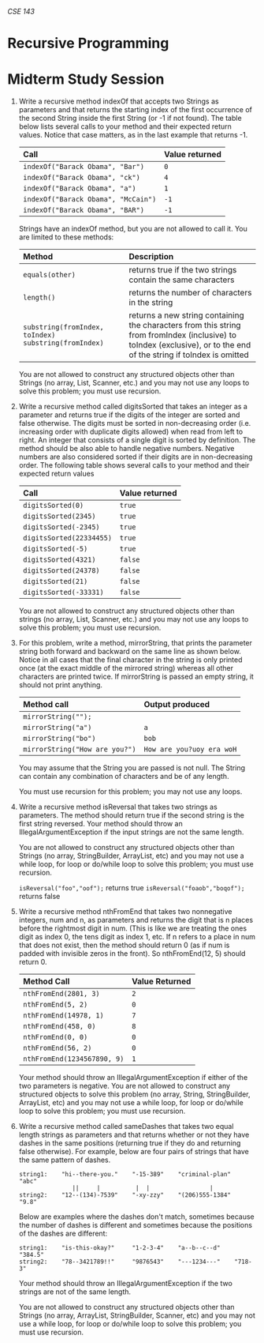 _CSE 143_

# Recursive Programming
# Midterm Study Session

1. Write a recursive method indexOf that accepts two Strings as parameters and that returns the starting index of the first occurrence of the second String inside the first String (or -1 if not found). The table below lists several calls to your method and their expected return values. Notice that case matters, as in the last example that returns -1.

	| Call | Value returned |
	| :--- | :--- |
	| `indexOf("Barack Obama", "Bar")` | `0` |
	| `indexOf("Barack Obama", "ck")` | `4` |
	| `indexOf("Barack Obama", "a")` | `1` |
	| `indexOf("Barack Obama", "McCain")` | `-1` |
	| `indexOf("Barack Obama", "BAR")` | `-1` |

	Strings have an indexOf method, but you are not allowed to call it. You are limited to these methods:

	| Method | Description |
	| :--- | :--- |
	| `equals(other)` | returns true if the two strings contain the same characters |
	| `length()` | returns the number of characters in the string
	| `substring(fromIndex, toIndex)` `substring(fromIndex)` | returns a new string containing the characters from this string from fromIndex (inclusive) to toIndex (exclusive), or to the end of the string if toIndex is omitted |

	You are not allowed to construct any structured objects other than Strings (no array, List, Scanner, etc.) and you may not use any loops to solve this problem; you must use recursion.

1. Write a recursive method called digitsSorted that takes an integer as a parameter and returns true if the digits of the integer are sorted and false otherwise. The digits must be sorted in non-decreasing order (i.e. increasing order with duplicate digits allowed) when read from left to right. An integer that consists of a single digit is sorted by definition. The method should be also able to handle negative numbers. Negative numbers are also considered sorted if their digits are in non-decreasing order. The following table shows several calls to your method and their expected return values

	| Call | Value returned |
	| :--- | :--- |
	| `digitsSorted(0)` | `true` |
	| `digitsSorted(2345)` | `true` |
	| `digitsSorted(-2345)` | `true` |
	| `digitsSorted(22334455)` | `true` |
	| `digitsSorted(-5)` | `true` |
	| `digitsSorted(4321)` | `false` |
	| `digitsSorted(24378)` | `false` |
	| `digitsSorted(21)` | `false` |
	| `digitsSorted(-33331)` | `false` |

	You are not allowed to construct any structured objects other than strings (no array, List, Scanner, etc.) and you may not use any loops to solve this problem; you must use recursion.

1. For this problem, write a method, mirrorString, that prints the parameter string both forward and backward on the same line as shown below. Notice in all cases that the final character in the string is only printed once (at the exact middle of the mirrored string) whereas all other characters are printed twice. If mirrorString is passed an empty string, it should not print anything.

	| Method call | Output produced |
	| :--- | :--- |
	| `mirrorString("");` | |
	| `mirrorString("a")` | `a` |
	| `mirrorString("bo")` | `bob` |
	| `mirrorString("How are you?")` | `How are you?uoy era woH` |

	You may assume that the String you are passed is not null. The String can contain any combination of characters and be of any length.

	You must use recursion for this problem; you may not use any loops.

1. Write a recursive method isReversal that takes two strings as parameters. The method should return true if the second string is the first string reversed. Your method should throw an IllegalArgumentException if the input strings are not the same length.

	You are not allowed to construct any structured objects other than Strings (no array, StringBuilder, ArrayList, etc) and you may not use a while loop, for loop or do/while loop to solve this problem; you must use recursion.

	`isReversal("foo","oof");` returns true
	`isReversal("foaob","boqof");` returns false

1. Write a recursive method nthFromEnd that takes two nonnegative integers, num and n, as parameters and returns the digit that is n places before the rightmost digit in num. (This is like we are treating the ones digit as index 0, the tens digit as index 1, etc. If n refers to a place in num that does not exist, then the method should return 0 (as if num is padded with invisible zeros in the front). So nthFromEnd(12, 5) should return 0.

	| Method Call | Value Returned |
	| :--- | :--- |
	| `nthFromEnd(2801, 3)` | `2` |
	| `nthFromEnd(5, 2)` | `0` |
	| `nthFromEnd(14978, 1)` | `7` |
	| `nthFromEnd(458, 0)` | `8` |
	| `nthFromEnd(0, 0)` | `0` |
	| `nthFromEnd(56, 2)` | `0` |
	| `nthFromEnd(1234567890, 9)` | `1` |

	Your method should throw an IllegalArgumentException if either of the two parameters is negative. You are not allowed to construct any structured objects to solve this problem (no array, String, StringBuilder, ArrayList, etc) and you may not use a while loop, for loop or do/while loop to solve this problem; you must use recursion.

1. Write a recursive method called sameDashes that takes two equal length strings as parameters and that returns whether or not they have dashes in the same positions (returning true if they do and returning false otherwise). For example, below are four pairs of strings that have the same pattern of dashes.

	```
	string1:    "hi--there-you."    "-15-389"    "criminal-plan"    "abc"
	               ||     |          |  |                 |   
	string2:    "12--(134)-7539"    "-xy-zzy"    "(206)555-1384"    "9.8"
	```

	Below are examples where the dashes don't match, sometimes because the number of dashes is different and sometimes because the positions of the dashes are different:

	```
	string1:    "is-this-okay?"     "1-2-3-4"    "a--b--c--d"    "384.5"
	string2:    "78--3421789!!"     "9876543"    "---1234---"    "718-3"
	```

	Your method should throw an IllegalArgumentException if the two strings are not of the same length.

	You are not allowed to construct any structured objects other than Strings (no array, ArrayList, StringBuilder, Scanner, etc) and you may not use a while loop, for loop or do/while loop to solve this problem; you must use recursion.